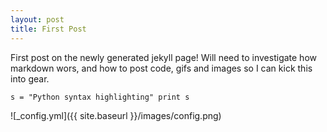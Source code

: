 ```yaml
---
layout: post
title: First Post
---
```


First post on the newly generated jekyll page! Will need to investigate how markdown wors, and how to post code, gifs and images so I can kick this into gear.

`
s = "Python syntax highlighting"
print s
`

![_config.yml]({{ site.baseurl }}/images/config.png)

